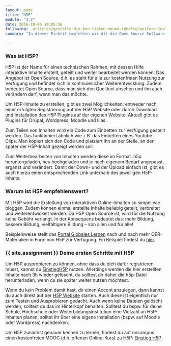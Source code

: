```yaml
---
layout: page
title: "H5P"
module: "4.2"
date: 2016-10-06 14:05:56
following: _articles/gestalte-die-ben-tigten-neuen-inhalte/weitere-tools.md
summary: "In dieser Einheit empfehlen wir dir die Open Source Software H5P"

---
```


### Was ist H5P?

H5P ist der Name für einen technischen Rahmen, mit dessen Hilfe interaktive Inhalte erstellt, geteilt und weiter bearbeitet werden können. Das Angebot ist Open Source, d.h. es steht für alle zur kostenfreien Nutzung zur Verfügung und befindet sich in kontinuierlicher Weiterentwicklung. Zudem bedeutet Open Source, dass man sich den Quelltext ansehen und ihn auch verändern darf, wenn man das möchte.

Um H5P-Inhalte zu erstellen, gibt es zwei Möglichkeiten: entweder nach einer erfolgten Registrierung auf der H5P Website oder durch Download und Installation des H5P Plugins auf der eigenen Website. Aktuell gibt es Plugins für Drupal, Wordpress, Moodle und Ilias.

Zum Teilen von Inhalten wird ein Code zum Einbetten zur Verfügung gestellt werden. Das funktioniert ähnlich wie z.B. das Einbetten eines Youtube-Clips. Man kopiert sich den Code und platziert ihn an der Stelle, an der später der H5P-Inhalt gezeigt werden soll.

Zum Weiterbearbeiten von Inhalten werden diese im Format .h5p heruntergeladen, neu hochgeladen und je nach eigenem Bedarf angepasst, ergänzt und verändert. Damit der Down- und der Upload einfach ist, gibt es auch hierzu einen entsprechenden Link unterhalb des jeweiligen H5P-Inhalts.

### Warum ist H5P empfehlenswert?

Mit H5P wird die Erstellung von interaktiven Online-Inhalten so simpel wie bloggen. Zudem können einmal erstellte Inhalte beliebig geteilt, verbreitet und weiterentwickelt werden. Da H5P Open Source ist, wird für die Nutzung keine Gebühr verlangt. In der Konsequenz bedeutet das: mehr Bildung, bessere Bildung, vielfältigere Bildung – von allen und für alle!

Beispielsweise stellt das [Portal Globales Lernen](https://www.globaleslernen.de/de) nach und nach mehr OER-Materialien in Form von H5P zur Verfügung. Ein Beispiel findest du [hier](https://www.globaleslernen.de/de/fokusthemen/fokus-abfall-und-muellexporte-weltweit/umweltschutz-und-muellvermeidung-lueckentext).

### {{ site.assignment }} Deine ersten Schritte mit H5P

Um H5P ausprobieren zu können, ohne dass du dich dafür registrieren musst, kannst du [EinstiegH5P](https://einstiegh5p.de/) nutzen. Allerdings werden die hier erstellten Inhalte nach 3h wieder gelöscht, du solltest dir daher die h5p-Datei herunterladen, wenn du sie später weiter nutzen möchtest.

Wenn du kein Problem damit hast, dir einen Accont anzulegen, dann kannst du auch direkt auf der [H5P Website](https://h5p.org/) starten. Auch diese ist eigentlich nur zum Testen und Ausprobieren gedacht. Auch wenn keine Dateien gelöscht werden, solltest du das im Hinterkopf behalten. Solltest du bspw. für deine Schule, Hochschule oder Weiterbildungsinstitution eine Vielzahl an H5P-Inhalten planen, solltet ihr über eine eigene Installation (bspw. auf Moodle oder Wordpress) nachdenken.

Um H5P zunächst genauer kennen zu lernen, findest du auf oncampus einen kostenfreien MOOC (d.h. offenen Online-Kurs) zu H5P: [Einstieg H5P](https://www.oncampus.de/course/weiterbildung/moocs/einstieg-in-h5p)
